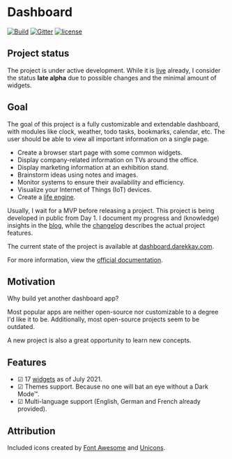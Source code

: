 # Dashboard

[![Build](https://img.shields.io/github/workflow/status/darekkay/dashboard/Continuous%20Integration/master?style=flat-square)](https://github.com/darekkay/dashboard/actions)
[![Gitter](https://img.shields.io/gitter/room/darekkay/dashboard?style=flat-square)](https://gitter.im/darekkay-dashboard/community)
[![license](https://img.shields.io/badge/license-MIT-green?style=flat-square)](https://github.com/darekkay/dashboard/blob/master/LICENSE)


## Project status

The project is under active development. While it is [live](https://dashboard.darekkay.com) already, I consider the status **late alpha** due to possible changes and the minimal amount of widgets.

## Goal

The goal of this project is a fully customizable and extendable dashboard, with modules like clock, weather, todo tasks, bookmarks, calendar, etc. The user should be able to view all important information on a single page.

- Create a browser start page with some common widgets.
- Display company-related information on TVs around the office.
- Display marketing information at an exhibition stand.
- Brainstorm ideas using notes and images.
- Monitor systems to ensure their availability and efficiency.
- Visualize your Internet of Things (IoT) devices.
- Create a [life engine](https://github.com/samsquire/ideas#5-life-engine).

Usually, I wait for a MVP before releasing a project. This project is being developed in public from Day 1. I document my progress and (knowledge) insights in the [blog](https://dashboard.darekkay.com/docs/blog/), while the [changelog](https://dashboard.darekkay.com/docs/changelog/) describes the actual project features.

The current state of the project is available at [dashboard.darekkay.com](https://dashboard.darekkay.com).

For more information, view the [official documentation](https://dashboard.darekkay.com/docs/).

## Motivation

Why build yet another dashboard app?

Most popular apps are neither open-source nor customizable to a degree I'd like it to be. Additionally, most open-source projects seem to be outdated.

A new project is also a great opportunity to learn new concepts.

## Features

- ☑ 17 [widgets](https://dashboard.darekkay.com/docs/widgets/) as of July 2021.
- ☑ Themes support. Because no one will bat an eye without a Dark Mode™.
- ☑ Multi-language support (English, German and French already provided).


## Attribution

Included icons created by [Font Awesome](https://fontawesome.com/license/free) and [Unicons](https://github.com/Iconscout/unicons).

